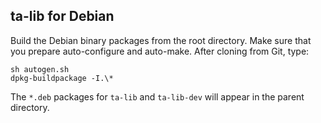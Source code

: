 ta-lib for Debian
-----------------

Build the Debian binary packages from the root
directory. Make sure that you prepare auto-configure and
auto-make. After cloning from Git, type:

	sh autogen.sh
	dpkg-buildpackage -I.\*

The `*.deb` packages for `ta-lib` and `ta-lib-dev` will appear in
the parent directory.

